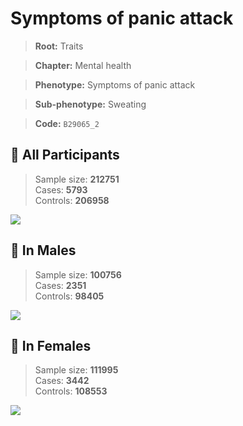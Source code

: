 # Symptoms of panic attack
> **Root:** Traits  

> **Chapter:** Mental health  

> **Phenotype:** Symptoms of panic attack  

> **Sub-phenotype:** Sweating  

> **Code:** `B29065_2`

## 🧪 All Participants  
> Sample size: **212751**  
> Cases: **5793**  
> Controls: **206958**
<img src="/Traits/Figures/ALL/B29065_2.png"/>
<CsvTable src="/Traits/Data/ALL/LG_B29065_2.csv" label="🔍 View full results" />

## 👨 In Males  
> Sample size: **100756**  
> Cases: **2351**  
> Controls: **98405**
<img src="/Traits/Figures/Male/B29065_2.png"/>
<CsvTable src="/Traits/Data/Male/LG_B29065_2.csv" label="🔍 View full results" />

## 👩 In Females  
> Sample size: **111995**  
> Cases: **3442**  
> Controls: **108553**
<img src="/Traits/Figures/Female/B29065_2.png"/>
<CsvTable src="/Traits/Data/Female/LG_B29065_2.csv" label="🔍 View full results" />
